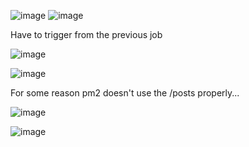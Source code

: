 ![image](https://user-images.githubusercontent.com/14828358/145976519-b8eb1e4d-cfc9-405b-978f-969bd437a894.png)
![image](https://user-images.githubusercontent.com/14828358/145976556-fc9b22ba-fc08-4384-af31-76488210aaf1.png)

Have to trigger from the previous job

![image](https://user-images.githubusercontent.com/14828358/145976621-2a9a1935-4264-4cdd-9259-15d922742582.png)


![image](https://user-images.githubusercontent.com/14828358/145976718-c648d535-1673-4289-9f66-34f0f34a438d.png)


For some reason pm2 doesn't use the /posts properly...

![image](https://user-images.githubusercontent.com/14828358/145976747-e49fc4dd-3c64-49e5-a2e2-208f6e96c237.png)


![image](https://user-images.githubusercontent.com/14828358/145977775-56383d03-9ac0-4f6e-939e-7932c2ffdaca.png)
